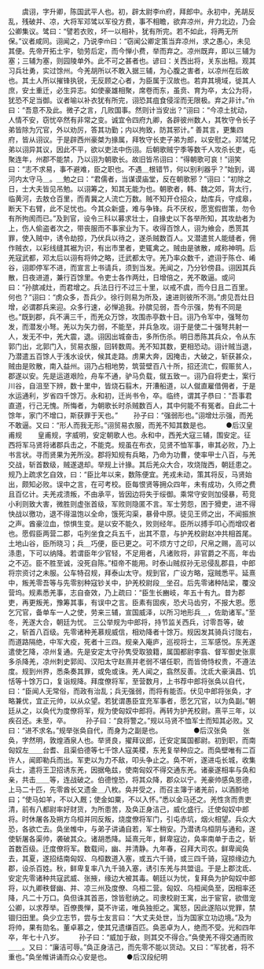 <!-- { "loadSidebar": true } -->
　　虞诩，字升卿，陈国武平人也。初，辟太尉李府，拜郎中。永初中，羌胡反乱，残破并、凉，大将军邓骘以军役方费，事不相瞻，欲弃凉州，弁力北边，乃会公卿集议。骘曰：“譬若衣败，坏一以相补，犹有所完。若不如此，将两无所保。”议者咸同。诩闻之，乃说李曰：“窃闻公卿定策当弃凉州，求之愚心，未见其便。先帝开拓土宇，劬劳后定，而今惮小费，举而弃之。凉州既弃，即以三辅为塞；三辅为塞，则园陵单外。此不可之甚者也。谚曰：关西出将，关东出相。观其习兵壮勇，实过馀州。今羌胡所以不敢入据三辅，为心腹之害者，以凉州在后故也。其土人所以摧锋执锐，无反顾之心者，为臣属于汉故也。若弃其境域，徙其人庶，安土重迁，必生异志。如使豪雄相聚，席卷而东，虽贲、育为卒，太公为将，犹恐不足当御。议者喻以补衣犹有所完，诩恐其疽食侵淫而无限极。弃之非计。”曰：“吾意不及此。微子之言，几败国事。然则计当安出？”诩曰：“今凉土扰动，人情不安，窃忧卒然有非常之变。诚宜令四府九卿，各辟彼州数人，其牧守令长子弟皆除为冗官，外以劝厉，答其功勤；内以拘致，防其邪计。” 善其言，更集四府，皆从诩议。于是辟西州豪桀为掾属，拜牧守长吏子弟为郎，以安慰之。邓骘兄弟以诩异其议，因此不平，欲以吏法中伤诩。后朝歌贼宁季等数千人攻杀长吏，屯聚连年，州郡不能禁，乃以诩为朝歌长。故旧皆吊诩曰：“得朝歌可哀！”诩笑曰：“志不求易，事不避难，臣之职也。不遇＿根错节，何以别利器乎？”始到，谒河内太守马＿。＿勉之曰：“君儒者，当谋谟庙堂，反在朝歌邪？”诩曰：“初除之日，士大夫皆见吊勉。以诩筹之，知其无能为也。朝歌者，韩、魏之郊，背太行，临黄河，去敖仓百里，而青冀之人流亡万数。贼不知开仓招众，劫库兵，守成皋，断天下右臂，此不足忧也。今其众新盛，难与争锋。兵不厌权，愿宽假辔策，勿令有所拘阂而已。”及到官，设令三科以募求壮士，自掾史以下各举所知，其攻劫者为上，伤人偷盗者次之，带丧服而不事家业为下。收得百馀人，诩为飨会，悉贳其罪，使入贼中，诱令劫掠，乃伏兵以待之，遂杀贼数百人。又潜遣贫人能缝者，佣作贼衣，以彩线缝其裾为识，有出市里者，吏辄禽之。贼由是骇散，咸称神明。后羌寇武都，邓太后以诩有将帅之略，迁武都太守。羌乃率众数千，遮诩于陈仓、崤谷，诩即停军不进，而宣言上书请兵，须到当发。羌闻之，乃分钞傍县。诩因其兵散，日夜进道，兼行百馀里。令吏士各作两灶，日增倍之，羌不敢逼。或问曰：“孙膑减灶，而君增之。兵法日行不过三十里，以戒不虞，而今日且二百里。何也？”诩曰：“虏众多，吾兵少。徐行则易为所及，速进则彼所不测。”虏见吾灶日增，必谓郡兵来迎。众多行速，必惮追我。孙膑见弱，吾今示强，势有不同是也。”既到郡，兵不满三千，而羌众万馀，攻围赤亭数十日。诩乃令军中，强弩勿发，而潜发小弩。羌以为矢力弱，不能至，并兵急攻。诩于是使二十强弩共射一人，发无不中，羌大震，退。诩因出城奋击，多所伤杀。明日悉陈其兵众，令从东郭门出，北郭门入，贸易衣服，回转数周。羌不知其数，更相恐动。诩计贼当退，乃潜遣五百馀人于浅水设伏，候其走路。虏果大奔，因掩击，大破之，斩获甚众，贼由是败散，南入益州。诩乃占相地势，筑营壁百八十所，招还流亡，假赈贫人，郡遂以安。先是运道艰险，舟车不通，驴马负载，僦五致一。诩乃自将吏士，案行川谷，自沮至下辨，数十里中，皆烧石翦木，开漕船道，以人僦直雇借佣者，于是水运通利，岁省四千馀万。永和初，迁尚书令，卒。临终，谓其子恭曰：“吾事君直道，行己无愧。所悔者，为朝歌长时杀贼数百人，其中何能不有冤者。自此二十馀年，家门不增口，斯获罪于天也。”
　　孙子曰：“强弱形也。”诩增灶示强，而羌不敢逼。又曰：“形人而我无形。”诩贸易衣服，而羌不知其数是也。
　　●后汉皇甫规
　　皇甫规，字威明，安定朝歌人也。永和中，西羌大寇三辅，围安定。征西将军马贤将诸郡兵击之，不能克。规虽在布衣，见贤不恤军事，审其必败，乃上书言状。寻而贤果为羌所没。郡将知规有兵略，乃命为功曹，使率甲士八百，与羌交战，斩首数级，贼遂退却。举规上计掾。其后羌众大合，攻烧陇西，朝廷患之。规乃上疏求乞自效，曰：“臣比年以来，数陈便宜。羌戎未动，策其将反，马贤始出，颇知必败。误中之言，在可考校。臣每恨贤等拥众四年，未有成功，久师之费且百亿计。夫羌戎溃叛，不由承平，皆因边将失于绥御。乘常守安则加侵暴，苟竞小利则致大害，微胜则虚张首级，军败则隐匿不言。军士劳怨，困于猾吏，进不得快战以徼功，退不得温饱以全命，饿死沟渠，暴骨中原。徒见王师之出，不闻振旅之声。酋豪泣血，惊惧生变。是以安不能久，败则经年。臣所以搏手叩心而增叹者也。愿假臣两营二郡，屯列坐食之兵五千，出其不意，与护羌校尉赵冲共相首尾。土地山谷，臣所晓习；兵＿巧便，臣已更之。可不烦方寸之印，尺帛之赐，高可以涤患，下可以纳降。若谓臣年少官轻，不足用者，凡诸败将，非官爵之不高，年齿之不迈。臣不胜至诚，没死自陈。”桓帝不能用。时泰山贼叔孙无忌侵乱郡县，中郎将宗资讨之未服。公车特召规，拜泰山太守。规到官，广设方略，寇贼悉平。延熹中，叛羌零吾等与先零别种寇钞关中，护羌校尉段＿坐召。后先零诸种陆梁，覆没营坞。规素悉羌事，志自奋效，乃上疏曰：“臣生长豳岐，年五十有九。昔为郡吏，再更叛羌，豫筹其事，有误中之言。臣素有固疾，恐犬马齿穷，不报大恩。愿乞冗官，备单车一人之使，劳来三辅，宣国威泽，以所习地形兵＿，佐助诸军。”至冬，羌遂大合，朝廷为忧。 三公举规为中郎将，持节监关西兵，讨零吾等，破之，斩首八百级。先零诸种羌慕规威信，相劝降者十馀万。规因发其骑兵讨陇右，而道路隔绝，中军大疫，死者十三四。规亲入庵庐，巡视将士，三军感悦。东羌遂遣使乞降，凉州复通。先是安定太守孙隽受取狼籍，属国都尉李翕、督军御史张禀多杀降羌，凉州刺史郭闳、汉阳太守赵熹并老弱不堪任职，而皆倚恃权贵，不遵法度。规到州界，悉条奏其罪，或免或诛。羌人闻之，翕然反善。沈氐大豪滇昌、饥恬等十馀万口，复诣规降。拜度僚将军，至营数月，上书荐中郎将张奂以自代，曰：“臣闻人无常俗，而政有治乱；兵无强弱，而将有能否。伏见中郎将张奂，才略兼优，宜正元帅，以从众望。若犹谓愚臣宜充军事者，愿乞冗官，以为奂副。”朝廷从之，以奂代为度僚将军，规为使匈奴中郎将。再转为护羌校尉。熹平三年，以疾召还。未至，卒。
　　孙子曰：“良将警之。”规以马贤不恤军士而知其必败。又曰：“进不求名。”规举张奂自代，而身为之副是也。
　　
　　●后汉张奂
　　张奂，字然明，敦煌酒泉人也。举贤良，擢拜议郎，迁安定属国都尉。初到职，而南匈奴左＿＿台耆、且渠伯德等七千馀人寇美稷，东羌复举种应之。而奂壁唯有二百许人，闻即勒兵而出。军吏以为力不敌，叩头争止之。奂不听，遂进屯长城，收集兵士，遣将王卫招诱东羌，因据龟兹，使南匈奴不得交通东羌。诸豪遂相率与奂和亲，共击＿＿等，连战破之。伯德惶恐，将其众降，郡众以宁。羌豪帅感奂恩德，上马二十匹，先零酋长又遗金＿八枚。奂并受之，而召主簿于诸羌前，以酒酹地曰；“使马如羊，不以入厩；使金如粟，不以入怀。”悉以金马还之。羌性贪而贵吏清，前有八都尉率好财货，为所患苦，及奂正身洁己，威化盛行。迁使匈奴中郎将。时休屠各及朔方乌桓并同反叛，烧度僚将军门，引屯赤坑，烟火相望。兵众大恐，各欲亡去。奂坐帷中，与弟子讲诵自若，军士稍安。乃潜诱乌桓阴与通和，遂使斩屠各渠帅，袭破其众。诸胡悉降。延熹元年，鲜卑寇边，奂率南单于击之，斩首数百级。迁度僚将军。数载间，幽、并清静。九年春，召拜大司农。鲜卑闻奂去，其夏，遂招结南匈奴、乌桓数道入塞，或五六千骑，或三四千骑，寇掠缘边九郡，设杀百姓。秋，鲜卑复率八九千骑入塞，诱引东羌与共盟诅。于是上郡沈氐、安定先零诸种共寇武威、张掖，缘边大被其毒。朝廷以为忧，复拜奂为护匈奴中郎将，以九卿秩督幽、并、凉三州及度僚、乌桓二营。匈奴、乌桓闻奂至，因相率还降，凡二十万口。奂但诛其首恶，馀皆慰纳之。司隶校尉王寓，出于宦官，欲借宠公卿，以求荐举。百僚畏惮，莫不许诺，唯奂独拒之。寓怒，因此遂陷以党罪，禁锢归田里。奂少立志节，尝与士友言曰：“大丈夫处世，当为国家立功边境。”及为将帅，果有勋名。董卓慕之，使其兄遗缣百匹。奂恶卓为人，绝而不受。光和四年卒，年七十八岁。
　　孙子曰：“威加于敌，则其交不得合。”奂使羌不得交通而败＿＿。又曰：“廉洁可辱。”奂正身洁己，而先零不能以货动。又曰：“军扰者，将不重也。”奂坐帷讲诵而众心安是也。
　　●后汉段纪明
